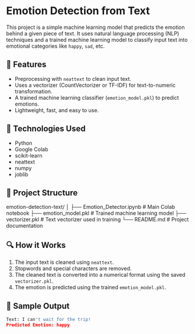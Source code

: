 # Emotion Detection from Text

This project is a simple machine learning model that predicts the emotion behind a given piece of text. It uses natural language processing (NLP) techniques and a trained machine learning model to classify input text into emotional categories like `happy`, `sad`, etc.

## 🚀 Features

- Preprocessing with `neattext` to clean input text.
- Uses a vectorizer (CountVectorizer or TF-IDF) for text-to-numeric transformation.
- A trained machine learning classifier (`emotion_model.pkl`) to predict emotions.
- Lightweight, fast, and easy to use.

## 🧠 Technologies Used

- Python
- Google Colab
- scikit-learn
- neattext
- numpy
- joblib

## 📂 Project Structure

emotion-detection-text/
│
├── Emotion_Detector.ipynb # Main Colab notebook
├── emotion_model.pkl # Trained machine learning model
├── vectorizer.pkl # Text vectorizer used in training
└── README.md # Project documentation


## 🔍 How it Works

1. The input text is cleaned using `neattext`.
2. Stopwords and special characters are removed.
3. The cleaned text is converted into a numerical format using the saved `vectorizer.pkl`.
4. The emotion is predicted using the trained `emotion_model.pkl`.

## 🧪 Sample Output

```python
Text: I can't wait for the trip!
Predicted Emotion: happy
